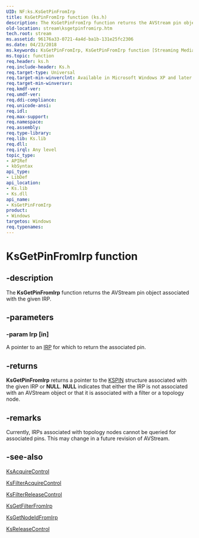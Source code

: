```yaml
---
UID: NF:ks.KsGetPinFromIrp
title: KsGetPinFromIrp function (ks.h)
description: The KsGetPinFromIrp function returns the AVStream pin object associated with the given IRP.
old-location: stream\ksgetpinfromirp.htm
tech.root: stream
ms.assetid: 96176a33-0721-4a4d-ba1b-131e25fc2306
ms.date: 04/23/2018
ms.keywords: KsGetPinFromIrp, KsGetPinFromIrp function [Streaming Media Devices], avfunc_fa403f21-cccb-4a57-b40a-e7531feac721.xml, ks/KsGetPinFromIrp, stream.ksgetpinfromirp
ms.topic: function
req.header: ks.h
req.include-header: Ks.h
req.target-type: Universal
req.target-min-winverclnt: Available in Microsoft Windows XP and later operating systems and DirectX 8.0 and later DirectX versions.
req.target-min-winversvr: 
req.kmdf-ver: 
req.umdf-ver: 
req.ddi-compliance: 
req.unicode-ansi: 
req.idl: 
req.max-support: 
req.namespace: 
req.assembly: 
req.type-library: 
req.lib: Ks.lib
req.dll: 
req.irql: Any level
topic_type:
- APIRef
- kbSyntax
api_type:
- LibDef
api_location:
- Ks.lib
- Ks.dll
api_name:
- KsGetPinFromIrp
product:
- Windows
targetos: Windows
req.typenames: 
---
```


# KsGetPinFromIrp function


## -description


The<b> KsGetPinFromIrp</b> function returns the AVStream pin object associated with the given IRP. 


## -parameters




### -param Irp [in]

A pointer to an <a href="https://msdn.microsoft.com/library/windows/hardware/ff550694">IRP</a> for which to return the associated pin.


## -returns



<b>KsGetPinFromIrp</b> returns a pointer to the <a href="https://msdn.microsoft.com/library/windows/hardware/ff563483">KSPIN</a> structure associated with the given IRP or <b>NULL</b>. <b>NULL</b> indicates that either the IRP is not associated with an AVStream object or that it is associated with a filter or a topology node.




## -remarks



Currently, IRPs associated with topology nodes cannot be queried for associated pins. This may change in a future revision of AVStream.




## -see-also




<a href="https://msdn.microsoft.com/library/windows/hardware/ff560908">KsAcquireControl</a>



<a href="https://msdn.microsoft.com/library/windows/hardware/ff562523">KsFilterAcquireControl</a>



<a href="https://msdn.microsoft.com/library/windows/hardware/ff562551">KsFilterReleaseControl</a>



<a href="https://msdn.microsoft.com/library/windows/hardware/ff562622">KsGetFilterFromIrp</a>



<a href="https://msdn.microsoft.com/library/windows/hardware/ff562644">KsGetNodeIdFromIrp</a>



<a href="https://msdn.microsoft.com/library/windows/hardware/ff566780">KsReleaseControl</a>
 

 

